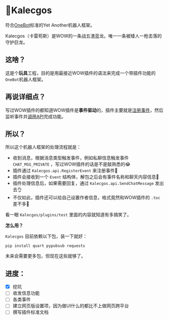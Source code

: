 # 🐉Kalecgos

符合[OneBot](https://github.com/howmanybots/onebot)标准的Yet Another机器人框架。

Kalecgos（卡雷苟斯）是WOW的一条战五渣蓝龙。唯一一条被矮人一枪击落的守护巨龙。

**这啥？**
------

这是个**玩具**工程，目的是用最接近WOW插件的语法来完成一个带插件功能的`OneBot`机器人框架。

**再说详细点？**
------

写过WOW插件的都知道WOW插件是**事件驱动**的，插件主要就是[注册事件](https://wow.gamepedia.com/API_Frame_RegisterEvent)，然后监听事件并[调用API](https://wow.gamepedia.com/World_of_Warcraft_API)完成功能。

**所以？**
------

所以这个机器人框架的处理流程就是：

* 收到消息，根据消息类型触发事件，例如私聊信息触发事件 `CHAT_MSG_PRIVATE` ，写过WOW插件的话是不是敲熟悉的😂
* 插件通过 `Kalecgos.api.RegisterEvent` 来注册事件🤣
* 插件会接收到一个 `Event` 结构体，解包之后会有事件名称和聊天内容信息🤯
* 插件处理信息后，如果需要回复，通过 `Kalecgos.api.SendChatMessage` 发出去👌
* 不仅如此，插件还可以给自己设置作者信息，格式竟然和WOW插件的 `.toc` 差不多🤑

看一眼 `Kalecgos/plugins/test` 里面的内容就知道有多搞笑了。

**怎么用？**

`Kalecgos` 目前依赖以下包，装一下就好：

`pip install quart pypubsub requests`

未来会需要更多包，但现在这些就够了。

**进度：**
------
- [X] 挖坑
- [ ] 收发信息功能
- [ ] 各类事件
- [ ] 建立网页版设置项，因为做UI什么的都比不上做网页跨平台
- [ ] 撰写插件标准文档
